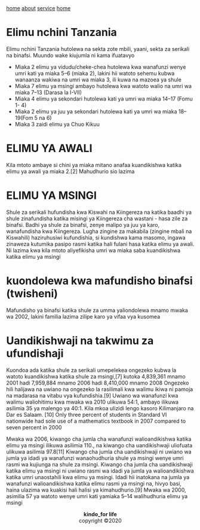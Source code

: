 
<html>
<head>
<title>kindo boy</title>

<link href="home" >
<a href="#" >home</a>
<a href="#" >about</a>
<a href="#" >service</a>
</head>
<body>
<a href="home" >home</a>
<h1>Elimu nchini
Tanzania</h1>

<p>Elimu nchini Tanzania hutolewa na sekta
zote mbili, yaani, sekta za serikali na
binafsi.
 Muundo wake kiujumla ni kama ifuatavyo
</p>
<ul>
<li>Miaka 2 elimu ya vidudu/cheke-chea
hutolewa kwa wanafunzi wenye umri
kati ya miaka 5–6 (miaka 2), lakini hii
watoto sehemu kubwa wanaanza
wakiwa na umri wa miaka 3, ili kuwa
na mazoea ya shule</li>
<li>Miaka 7 elimu ya msingi ambayo
hutolewa kwa watoto walio na umri wa
miaka 7–13 (Darasa la I-VII)
</li>
<li>Miaka 4 elimu ya sekondari hutolewa
kati ya umri wa miaka 14–17 (Fomu 1-
4)</li>
<li>Miaka 2 elimu ya juu ya sekondari
hutolewa kati ya umri wa miaka 18–19(Fom 5 na 6)
</li>
<li>
Miaka 3 zaidi elimu ya Chuo Kikuu</li>
</ul>
<h1>ELIMU YA AWALI</h1>
<p>
Kila mtoto ambaye si chini ya miaka
mitano anafaa kuandikishwa katika
elimu ya awali ya miaka 2.[2] Mahudhurio
sio lazima</p>
<h1>ELIMU YA MSINGI</h1>
<p>Shule za serikali hufundisha kwa Kiswahi
na Kiingereza na katika baadhi ya shule
zinafundisha katika misingi ya Kiingereza
cha wastani - hasa zile za binafsi. Badhi
ya shule za binafsi, zenye malipo ya juu
ya karo, wanafundisha kwa Kiingereza.
Lugha zingine za makabila (zingine mbali
na Kiswahili) haziruhusiwi kufundishia, si
kundishwa kama masomo, ingawa
zinaweza kutumika pasipo rasmi katika
hali fulani hasa katika elimu ya awali.
Ni lazima kwa kila mtoto aliyefikisha umri
wa miaka saba kuandikishwa katika
elimu ya msingi</p>
<h1>kuondolewa kwa mafundisho binafsi (twisheni)</h1>
<p>
Mafundisho ya binafsi katika shule za
umma yaliondolewa mnamo mwaka wa
2002, lakini familia lazima zilipe karo ya
vifaa vya kusomea</p>

<h1>Uandikishwaji na takwimu za
ufundishaji</h1>
<p>
Kuondoa ada katika shule za serikali
umepelekea ongezeko kubwa la watoto
kuandikishwa katika shule za msingi,[7]
kutoka 4,839,361 mnamo 2001 hadi
7,959,884 mnamo 2006 hadi 8,410,000
mnamo 2008 Ongezeko hili halijawa na uwiano na
ongezeko la rasilimali kwa walimu ikiwa
ni pamoja na madarasa na vitabu vya
kufundishia.[9] Uwiano wa wanafunzi kwa
walimu waliohitimu kwa mwaka wa 2010
ulikuwa 54:1, ambayo ilikuwa asilimia 35
ya malengo ya 40:1. Kila mkoa ulizidi
lengo kasoro Kilimanjaro na Dar es
Salaam.
[10] Only three percent of
students in Standard VI nationwide had
sole use of a mathematics textbook in
2007 compared to seven percent in
2000</p>
<p>Mwaka wa 2006, kiwango cha jumla cha
wanafunzi walioandikishwa katika elimu
ya msingi ilikuwa asilimia 110., na kiwango cha uandikishwaji uliofuata
ulikuwa asilimia 97.8[11] Kiwango cha
jumla cha uandikishwaji ni uwiano wa
jumla ya idadi ya wanafunzi
wanaohudhuria shule ya msingi wenye
umri rasmi wa kujiunga na shule za
msingi. Kiwango cha jumla cha
uandikishwaji katika elimu ya msingi ni
uwiano rasmi wa idadi ya jumla ya
walioandikishwa katika umri unaostahili
kwa elimu ya msingi. Idadi hii inatokana
na jumla ya wanafunzi walioandikishwa
katika elimu rasmi ya msingi na, hivyo
basi, haina ulazima wa kuakisi hali halisi
ya kimahudhurio.[9] Mwaka wa 2000,
asimilia 57 ya watoto 
wenye umri kati yamiaka 5–14
 walihudhuria elimu ya msingi</p>

<center><b>kindo_for life</b></center>
<center>copyright ©2020</center>
</body>



</html>
